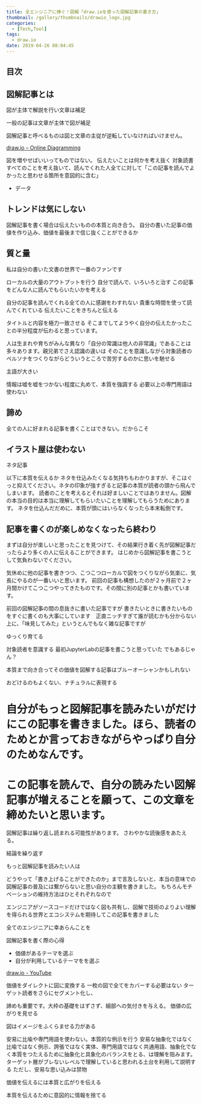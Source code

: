 ```yaml
---
title: 全エンジニアに捧ぐ！図解「draw.ioを使った図解記事の書き方」
thumbnail: /gallery/thumbnails/drawio_logo.jpg
categories:
  - [Tech,Tool]
tags:
  - draw.io
date: 2019-04-26 08:04:45
---
```


<!-- more -->

## 目次
<!-- toc -->


## 図解記事とは

図が主体で解説を行い文章は補足

一般の記事は文章が主体で図が補足

図解記事と呼べるものは図と文章の主従が逆転していなければいけません。



[draw.io – Online Diagramming](https://about.draw.io/)



図を増やせばいいってものではない。
伝えたいことは何かを考え抜く
対象読書すべてのことを考え抜いて、読んでくれた人全てに対して「この記事を読んでよかったと思わせる箇所を意図的に含む」

- データ

## トレンドは気にしない

図解記事を書く場合は伝えたいものの本質と向き合う。
自分の書いた記事の価値を作り込み、価値を最後まで信じ抜くことができるか

## 質と量

私は自分の書いた文書の世界で一番のファンです

ローカルの大量のアウトプットを行う
自分で読んで、いろいろと治す
この記事をどんな人に読んでもらいたいかを考える

自分の記事を読んでくれる全ての人に感謝をわすれない
貴重な時間を使って読んでくれている
伝えたいことをきちんと伝える

タイトルと内容を極力一致させる
そこまでしてようやく自分の伝えたかったことの半分程度が伝わると思っています。

人は生まれや育ちがみんな異なり「自分の常識は他人の非常識」であることは多々あります。親兄弟でさえ認識の違いは
そのことを意識しながら対象読者のペルソナをつくりながらどういうところで苦労するのかに思いを馳せる


主語が大きい

情報は嘘を嘘をつかない程度に丸めて、本質を強調する
必要以上の専門用語は使わない


## 諦め

全ての人に好まれる記事を書くことはできない。だからこそ


## イラスト屋は使わない

ネタ記事

以下に本質を伝えるか
ネタを仕込みたくなる気持ちもわかりますが、そこはぐっと抑えてください。ネタの印象が強すぎると記事の本質が読者の頭から飛んでしまいます。
読者のことを考えるとそれは好ましいことではありません。図解の本当の目的は本当に理解してもらいたいことを理解してもらうためにあります。
ネタを仕込んだだめに、本質が頭にはいらなくなったら本末転倒です。

## 記事を書くのが楽しめなくなったら終わり

まずは自分が楽しいと思ったことを見つけて、その結果行き着く先が図解記事だったらより多くの人に伝えることができます。
はじめから図解記事を書こうとして気負わないでください。

気休めに他の記事を書きつつ、こつこつローカルで図をつくりながら気楽に、気長にやるのが一番いいと思います。
前回の記事も構想したのが２ヶ月前で２ヶ月間かけてこつこつやってきたものです。その間に別の記事とかも書いています。

前回の図解記事の間の息抜きに書いた記事ですが
書きたいときに書きたいものをすぐに書くのも大事にしています　正直ニッチすぎて誰が読むかも分からない上に、「味見してみた」というとんでもなく雑な記事ですが


ゆっくり育てる

対象読者を意識する
最初JupyterLabの記事を書こうと思っていた
でもあるじゃん？

本質まで向き合ってその価値を図解する記事はブルーオーシャンかもしれない


おどけるのもよくない、ナチュラルに表現する
# 自分がもっと図解記事を読みたいがだけにこの記事を書きました。ほら、読者のためとか言っておきながらやっぱり自分のためなんです。

# この記事を読んで、自分の読みたい図解記事が増えることを願って、この文章を締めたいと思います。


図解記事は繰り返し読まれる可能性があります。
さわやかな読後感をあたえる。

結論を繰り返す

もっと図解記事を読みたい人は

どうやって「書き上げることができたのか」まで言及しないと、本当の意味での図解記事の普及には繋がらないと思い自分の主観を書きました。
もちろんモチベーションの維持方法はひとそれぞれなので


エンジニアがソースコードだけではなく図も共有し、図解で技術のよりよい理解を得られる世界とエコシステムを期待してこの記事を書きました

全てのエンジニアに幸あらんことを

図解記事を書く際の心得

- 価値があるテーマを選ぶ
- 自分が利用しているテーマをを選ぶ

[draw.io - YouTube](https://www.youtube.com/channel/UCiTtRN9b8P4CoSfpkfgEJHA)


価値をダイレクトに図に変換する
一枚の図で全てをカバーする必要はない
ターゲット読者をさらにセグメント化し、

諦めも重要です。大枠の基礎をはずさず、細部への気付きを与える。
価値の広がりを見せる

図はイメージをふくらませる力がある

安易に比喩や専門用語を使わない。本質的な例示を行う
安易な抽象化ではなく
比喩ではなく例示、誇張ではなく実体、専門用語ではなく共通用語、抽象化でなく本質をつたえるために抽象化と具象化のバランスをとる、は理解を阻みます。
ターゲット層がブレないレベルで理解していると思われる土台を利用して説明する
ただし、安易な思い込みは禁物

価値を伝えるには本質と広がりを伝える

本質を伝えるために意図的に情報を捨てる
